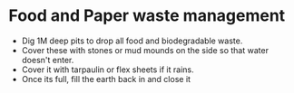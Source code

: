 # Food and Paper waste management

* Dig 1M deep pits to drop all food and biodegradable waste. 
* Cover these with stones or mud mounds on the side so that water doesn't enter. 
* Cover it with tarpaulin or flex sheets if it rains. 
* Once its full, fill the earth back in and close it 

